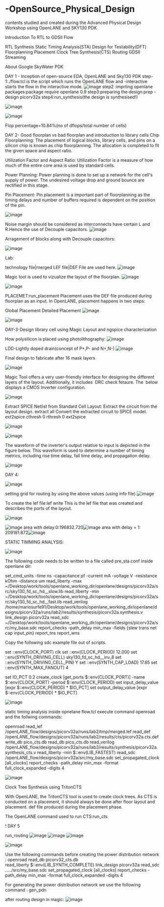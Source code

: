 # -OpenSource_Physical_Design
contents studied and created during the Advanced Physical Design Workshop using OpenLANE and SKY130 PDK

Introduction To RTL to GDSII Flow

RTL Synthesis
Static Timing Analysis(STA)
Design for Testability(DFT)
Floorplanning
Placement
Clock Tree Synthesis(CTS)
Routing
GDSII Streaming


About Google SkyWater PDK

DAY 1 - Inception of open-source EDA, OpenLANE and Sky130 PDK
step-1:./flow.tcl is the script which runs the OpenLANE flow and -interactive starts the flow in the interactive mode. 
![image](https://user-images.githubusercontent.com/93296554/183036477-9219a889-10ad-4cf0-b04c-30626fde92a9.png)
step2 :imprting openlane packages:package require openlane 0.9
step3:preparing the design:prep -design picorv32a
step4:run_synthesis(the design is synthesised!)


![image](https://user-images.githubusercontent.com/93296554/183043895-e6437db4-f2d1-4885-af0d-4bdd7d907f5d.png)


![image](https://user-images.githubusercontent.com/93296554/183045846-e2e93650-a109-4a27-9664-d6f4f90ec7eb.png)

Flop percentage=10.84%(no of dflops/total number of cells)

DAY 2- Good floorplan vs bad floorplan and introduction to library cells
Chip Floorplanning:
The placement of logical blocks, library cells, and pins on a silicon chip is known as chip floorplanning. The allocation is completed to fit the given space and aspect ratio.

Utilization Factor and Aspect Ratio:
Utilization Factor is a measure of how much of the entire core area is used by standard cells.

Power Planning:
Power planning is done to set up a network for the cell's supply of power.
The undesired voltage drop and ground bounce are rectified in this stage.

Pin Placement:
Pin placement is a important part of floorplanning as the timing delays and number of buffers required is dependent on the position of the pin.


![image](https://user-images.githubusercontent.com/93296554/183027044-85a85d29-1397-42a8-8e89-fbf258de59a5.png)

Noise margin should be considered as interconnects have certain L and R.Hence the use of Decouple capacitors.
![image](https://user-images.githubusercontent.com/93296554/183028188-206fd7bf-4734-4339-98f9-8e1f1fc47831.png)

Arragement of blocks along with Decouple capacitors:

![image](https://user-images.githubusercontent.com/93296554/183028919-5b035f1a-75e3-4761-bbe6-956070978488.png)


Lab:

technology file|merged LEF file|DEF File are used here.
![image](https://user-images.githubusercontent.com/93296554/183049382-6dabe73e-ddd5-405d-b903-31e4eb3f756f.png)

Magic tool is used to vizualize the layout of the floorplan.
![image](https://user-images.githubusercontent.com/93296554/183049231-3a62c68c-7121-49a4-a330-b97378459806.png)

![image](https://user-images.githubusercontent.com/93296554/183049859-cb717a38-c28e-4a4d-a077-46d496cbbf01.png)


PLACEMET:run_placement
Placement uses the DEF file produced during floorplan as an input. In OpenLANE, placement happens in two steps:

Global Placement
Detailed Placement
![image](https://user-images.githubusercontent.com/93296554/183334581-e19faf71-da39-4e07-ac65-46caaaad9c6e.png)

![image](https://user-images.githubusercontent.com/93296554/183291764-db966abb-17e5-44c4-baac-adfed294c525.png)




DAY-3-Design library cell using Magic Layout and ngspice characterization

How polysilicon is placed using photolithography:
![image](https://user-images.githubusercontent.com/93296554/183250317-8875eeac-065b-470a-b804-e2173031f333.png)

LDD-Lightly doped drain(concept of P+,P- and N+,N-)
![image](https://user-images.githubusercontent.com/93296554/183250478-874174f7-06e5-4d57-b5f1-cab4de905c1d.png)

Final design to fabricate after 16 mask layers

![image](https://user-images.githubusercontent.com/93296554/183251138-f09f97fd-f0ba-4a2d-a5c2-14e422efe97a.png)


Magic Tool offers a very user-friendly interface for designing the different layers of the layout. Additionally, it includes  DRC check fetaure. The  below displays a CMOS Inverter configuration.


![image](https://user-images.githubusercontent.com/93296554/183249821-f9be73d9-7f8d-4fdf-831b-3ddc8497d218.png)



Extract SPICE Netlist from Standard Cell Layout:
Extract the circuit from the layout design.
extract all
Convert the extracted circuit to SPICE model.
ext2spice cthresh 0 rthresh 0
ext2spice

![image](https://user-images.githubusercontent.com/93296554/183256363-528a8086-8519-4ce4-a9b6-78da772e8600.png)


![image](https://user-images.githubusercontent.com/93296554/183335891-d0e0a025-2ecc-4e15-bbf7-a4177bc256a2.png)



The waveform of the inverter's output relative to input is depicted in the figure below. This waveform is used to determine a number of timing metrics, including rise time delay, fall time delay, and propagation delay.


![image](https://user-images.githubusercontent.com/93296554/183291873-fd1047dd-b0fe-40a1-bf72-f5ff73338c45.png)


DAY 4:

![image](https://user-images.githubusercontent.com/93296554/183347790-a7ee3e8f-4302-402f-a969-9e0210550644.png)

 setting grid for routing by using the above values (using info file)
 ![image](https://user-images.githubusercontent.com/93296554/183281052-fc4b1ed6-ad98-4369-a534-8bdf704139ad.png)
 
 To create the lef file:lef write
This is the lef file that was created and describes the ports of the layout.

![image](https://user-images.githubusercontent.com/93296554/183349935-87c13a14-00fe-4a00-bfad-8f1157a9ea24.png)


![image](https://user-images.githubusercontent.com/93296554/183350855-9642a690-9281-4d2a-81ac-3335be9baf69.png)
area with delay:0:196832.720![image](https://user-images.githubusercontent.com/93296554/183350913-f049d95a-264c-4f4a-a939-e0a608ef8e7a.png)
area with delay = 1: 209181.872![image](https://user-images.githubusercontent.com/93296554/183351016-87d6300c-3369-4fc1-873c-ee4c58428405.png)

STATIC TIMMING ANALYSIS:

![image](https://user-images.githubusercontent.com/93296554/183351851-523d7806-2072-4a89-8249-ed405269284e.png)

The following code needs to be written to a file called pre_sta.conf inside openlane dir:

set_cmd_units -time ns -capacitance pf -current mA -voltage V -resistance kOhm -distance um
read_liberty -max ~/Desktop/work/tools/openlane_working_dir/openlane/designs/picorv32a/src/sky130_fd_sc_hd__slow.lib
read_liberty -min ~/Desktop/work/tools/openlane_working_dir/openlane/designs/picorv32a/src/sky130_fd_sc_hd__fast.lib
read_verilog /home/mariosurfe91/Desktop/work/tools/openlane_working_dir/openlane/designs/picorv32a/runs/lab2/results/synthesis/picorv32a.synthesis.v
link_design picorv32a
read_sdc ~/Desktop/work/tools/openlane_working_dir/openlane/designs/picorv32a/src/my_base.sdc
report_checks -path_delay min_max -fields {slew trans net cap input_pin}
report_tns
report_wns

Copy the following sdc example file out of scripts.

set ::env(CLOCK_PORT) clk
set ::env(CLOCK_PERIOD) 12.000
set ::env(SYNTH_DRIVING_CELL) sky130_fd_sc_hd__inv_8
set ::env(SYNTH_DRIVING_CELL_PIN) Y
set ::env(SYNTH_CAP_LOAD) 17.65
set ::env(SYNTH_MAX_FANOUT) 4

set IO_PCT 0.2
create_clock [get_ports $::env(CLOCK_PORT)]  -name $::env(CLOCK_PORT)  -period $::env(CLOCK_PERIOD)
set input_delay_value [expr $::env(CLOCK_PERIOD) * $IO_PCT]
set output_delay_value [expr $::env(CLOCK_PERIOD) * $IO_PCT]

![image](https://user-images.githubusercontent.com/93296554/183352342-4d9e0362-f766-4b7e-a832-4b6adfcce8ae.png)

static timing analysis inside opnelane flow.tcl
execute command openroad and the follwing commands:


openroad
read_lef /openLANE_flow/designs/picorv32a/runs/lab2/tmp/merged.lef
read_def /openLANE_flow/designs/picorv32a/runs/lab2/results/cts/picorv32a.cts.def
write_db pico_cts.db
read_db pico_cts.db
read_verilog /openLANE_flow/designs/picorv32a/runs/lab3/results/synthesis/picorv32a.synthesis_cts.v
read_liberty -min $::env(LIB_FASTEST)
read_sdc /openLANE_flow/designs/picorv32a/src/my_base.sdc
set_propagated_clock [all_clocks]
report_checks -path_delay min_max -format full_clock_expanded -digits 4

![image](https://user-images.githubusercontent.com/93296554/183354342-320f1fa2-f5b4-4410-92e3-18c9981a6312.png)


Clock Tree Synthesis using TritonCTS

With OpenLANE, the TritonCTS tool is used to create clock trees. As CTS is conducted on a placement, it should always be done after floor layout and placement. def file produced during the placement phase.


The OpenLANE command used to run CTS:run_cts







!
DAY 5

run_routing
![image](https://user-images.githubusercontent.com/93296554/183292114-4ac1f7fb-b950-4952-9062-0a8a0b14821d.png)
![image](https://user-images.githubusercontent.com/93296554/183292171-c04916dd-380c-4680-90de-cb1e9782cf09.png)
![image](https://user-images.githubusercontent.com/93296554/183292197-3277da3d-dae6-492e-b6fc-c18343461c68.png)




![image](https://user-images.githubusercontent.com/93296554/183291977-fcbb0418-96c9-464b-9c79-a31230033bc3.png)

Use the following commands before creating the power distribution network :
 openroad
 read_db picorv32_cts.db  
 read_liberty $::env(LIB_SYNTH_COMPLETE) 
 link_design picorv32a
 read_sdc ...../src/my_base.sdc
 set_propagated_clock [all_clocks]
 report_checks -path_delay min_max -format full_clock_expanded -digits 4
 
For generating the power distribution network we use the following command :
gen_pdn

after routing design in magic:
![image](https://user-images.githubusercontent.com/93296554/183292309-0f415fe5-9ec7-46cc-9c20-a9fb7be27a00.png)







